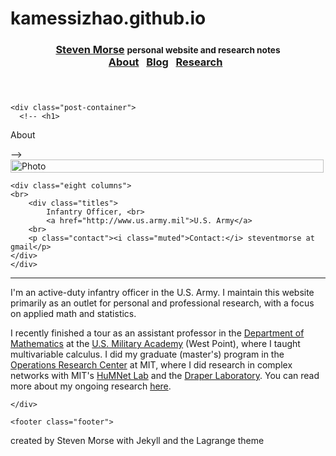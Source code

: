 # kamessizhao.github.io


<!doctype html>
<html>

<head>

  <title>
    
      About | Steven Morse
    
  </title>

  <meta name="viewport" content="width=device-width, initial-scale=1">

  <link rel="stylesheet" href="https://stmorse.github.io/css/main.css">
  <link rel="stylesheet" href="https://stmorse.github.io/css/syntax.css">
  <link rel="stylesheet" href="https://fonts.googleapis.com/css?family=PT+Serif:400,400italic,700%7CPT+Sans:400">
  <link rel="stylesheet" href="https://fonts.googleapis.com/css?family=Source+Code+Pro">
  <link rel="stylesheet" href="https://fonts.googleapis.com/css?family=Roboto+Mono">
  <link rel="stylesheet" href="https://fonts.googleapis.com/css?family=Raleway">
  <link rel="stylesheet" href="https://fonts.googleapis.com/css?family=Josefin+Sans">
  <link rel="stylesheet" href="https://fonts.googleapis.com/css?family=Lora">
  <link rel="stylesheet" href="https://cdnjs.cloudflare.com/ajax/libs/font-awesome/4.6.3/css/font-awesome.min.css">

  <script type="text/x-mathjax-config">
    MathJax.Hub.Config({
      TeX: { equationNumbers: { autoNumber: "AMS" } }
    });
  </script>

  <script type="text/javascript" async
    src="https://cdn.mathjax.org/mathjax/latest/MathJax.js?config=TeX-MML-AM_CHTML">
  </script>

  <!-- <script>
  (function(i,s,o,g,r,a,m){i['GoogleAnalyticsObject']=r;i[r]=i[r]||function(){
  (i[r].q=i[r].q||[]).push(arguments)},i[r].l=1*new Date();a=s.createElement(o),
  m=s.getElementsByTagName(o)[0];a.async=1;a.src=g;m.parentNode.insertBefore(a,m)
  })(window,document,'script','https://www.google-analytics.com/analytics.js','ga');

  ga('create', 'UA-80213386-1', 'auto');
  ga('send', 'pageview');

</script>
 -->

<script>
  (function(i,s,o,g,r,a,m){i['GoogleAnalyticsObject']=r;i[r]=i[r]||function(){
  (i[r].q=i[r].q||[]).push(arguments)},i[r].l=1*new Date();a=s.createElement(o),
  m=s.getElementsByTagName(o)[0];a.async=1;a.src=g;m.parentNode.insertBefore(a,m)
  })(window,document,'script','https://www.google-analytics.com/analytics.js','ga');

  ga('create', 'UA-92764728-1', 'auto');
  ga('send', 'pageview');

</script>


</head>


<body>

  <div class="container">
    <header class="masthead">
  <h3 class="masthead-title">
    <a href="https://stmorse.github.io/">Steven Morse</a>
    <small class="masthead-subtitle">personal website and research notes</small>
    <div class="menu">
  <div class="menu-content">
    <a href="https://stmorse.github.io/index.html">About</a>&nbsp;&nbsp;
    <a href="https://stmorse.github.io/blog.html">Blog</a>&nbsp;&nbsp;
    <a href="https://stmorse.github.io/research.html">Research</a>&nbsp;&nbsp;
    <!-- <a href="https://stmorse.github.io/docs/cv.pdf">CV</a> -->
  </div>
  <div class="social-icons">
    <a href="https://twitter.com/thestevemo"><i class="fa fa-twitter" aria-hidden="true" target="_blank"></i></a>
    <a href="https://github.com/stmorse"><i class="fa fa-github" aria-hidden="true" target="_blank"></i></a>
    <a href="https://linkedin.com/in/steventmorse"><i class="fa fa-linkedin" aria-hidden="true" target="_blank"></i></a>
<!--     <a href="mailto:steventmorse@gmail.com"><i class="fa fa-envelope" aria-hidden="true" target="_blank"></i></a> -->
  </div>
</div>

  </h3>
</header>


    <div class="post-container">
      <!-- <h1>
  About
</h1> -->

<div class="row">
    <div class="four columns">
        <img align="left" src="https://stmorse.github.io/images/me.jpg" alt="Photo" width="100%">
    </div>

    <div class="eight columns">
	<br>
        <div class="titles">
            Infantry Officer, <br>
            <a href="http://www.us.army.mil">U.S. Army</a>
	    <br>	
	    <p class="contact"><i class="muted">Contact:</i> steventmorse at gmail</p>
	</div>
    </div>
</div>

<hr>

<p>I'm an active-duty infantry officer in the U.S. Army.  I maintain this website primarily as an outlet for personal and professional research, with a focus on applied math and statistics. </p>

<p>I recently finished a tour as an assistant professor in the <a href="http://www.usma.edu/math">Department of Mathematics</a> at the <a href="http://www.usma.edu">U.S. Military Academy</a> (West Point), where I taught multivariable calculus.  I did my graduate (master's) program in the <a href="http://orc.mit.edu">Operations Research Center</a> at MIT, where I did research in complex networks with MIT's <a href="http://humnet.mit.edu">HuMNet Lab</a> and the <a href="http://www.draper.com">Draper Laboratory</a>.  You can read more about my ongoing research <a href="https://stmorse.github.io/research.html">here</a>.</p>


    </div>

    <footer class="footer">
  <a href="https://twitter.com/thestevemo"><i class="fa fa-twitter" aria-hidden="true" target="_blank"></i></a>
  <a href="https://github.com/stmorse"><i class="fa fa-github" aria-hidden="true" target="_blank"></i></a>
  <a href="https://linkedin.com/in/steventmorse"><i class="fa fa-linkedin" aria-hidden="true" target="_blank"></i></a>
  <a href="mailto:steventmorse@gmail.com"><i class="fa fa-envelope" aria-hidden="true" target="_blank"></i></a>
  <div class="post-date">
    created by Steven Morse with Jekyll and the Lagrange theme
  </div>
</footer>


  </div>

</body>
</html>
